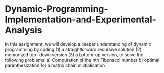 # Dynamic-Programming-Implementation-and-Experimental-Analysis
In this assignment, we will develop a deeper understanding of dynamic programming by coding (1) a straightforward recursive solution (2) memorized top- down version (3) a bottom-up version, to solve the following problems: a) Computation of the nth Fibonacci number b) optimal parenthesization for a matrix chain multiplication
